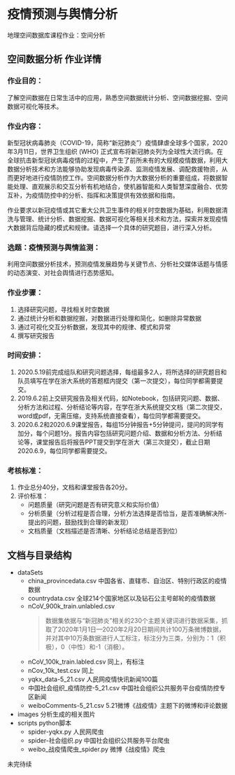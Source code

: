 # 疫情预测与舆情分析

地理空间数据库课程作业：空间分析

## 空间数据分析 作业详情

### 作业目的：

了解空间数据在日常生活中的应用，熟悉空间数据统计分析、空间数据挖掘、空间数据可视化等技术。

### 作业内容：

新型冠状病毒肺炎（COVID-19，简称“新冠肺炎”）疫情肆虐全球多个国家，2020年3月11日，世界卫生组织 (WHO) 正式宣布将新冠肺炎列为全球性大流行病。在全球抗击新型冠状病毒疫情的过程中，产生了前所未有的大规模疫情数据，利用大数据分析技术和方法能够协助发现病毒传染源、监测疫情发展、调配救援物资，从而更好地进行疫情防控工作。空间数据分析作为大数据分析的重要组成，将数据智能处理、直观展示和交互分析有机地结合，使机器智能和人类智慧深度融合、优势互补，为疫情防控中的分析、指挥和决策提供有效依据和指南。

作业要求以新冠疫情或其它重大公共卫生事件的相关时空数据为基础，利用数据清洗与管理、统计分析、数据挖掘、数据可视化等相关技术和方法，探索并发现疫情大数据背后隐藏的模式和规律。请选择一个具体的研究题目，进行深入分析。

### 选题：疫情预测与舆情监测：

利用空间数据分析技术，预测疫情发展趋势与关键节点、分析社交媒体话题与情感的动态演变、对社会舆情进行态势感知。

### 作业步骤：

1. 选择研究问题，寻找相关时空数据
2. 通过统计分析和数据挖掘，对数据进行处理和简化，如删除异常数据
3. 通过可视化交互分析数据，发现其中的规律、模式和异常
4. 撰写研究报告

### 时间安排：

1. 2020.5.19前完成组队和研究问题选择，每组最多2人，将所选择的研究题目和队员填写在学在浙大系统的答题框内提交（第一次提交），每位同学都需要提交。
2. 2019.6.2前上交研究报告及相关代码，如Notebook，包括研究问题、数据、分析方法和过程、分析结论等内容，在学在浙大系统提交文档（第二次提交，word或pdf，无需压缩，支持系统直接查看），每位同学都需要提交。
3. 2020.6.2和2020.6.9课堂报告，每组15分钟报告+5分钟提问，提问的同学有加分，每个问题1分。报告内容包括研究问题介绍、数据和分析方法、分析结论等，课堂报告后将报告PPT提交到学在浙大（第三次提交），截止日期2020.6.9，每位同学都需要提交。


### 考核标准：

1. 作业总分40分，文档和课堂报告各20分。
2. 评价标准：
    - 问题质量（研究问题是否有研究意义和实际价值）
    - 分析质量（分析过程是否合理，分析方法选择是否恰当，是否准确解决所- 提出的问题，鼓励找到合理的新发现）
    - 文档质量（文档描述是否清晰、分析结论总结是否到位）

## 文档与目录结构

- dataSets
  - china_provincedata.csv 中国各省、直辖市、自治区、特别行政区的疫情数据
  - countrydata.csv 全球214个国家地区以及钻石公主号邮轮的疫情数据 
  - nCoV_900k_train.unlabled.csv 
    >数据集依据与“新冠肺炎”相关的230个主题关键词进行数据采集，抓取了2020年1月1日—2020年2月20日期间共计100万条微博数据，并对其中10万条数据进行人工标注，标注分为三类，分别为：1（积极），0（中性）和-1（消极）。
  - nCoV_100k_train.labled.csv 同上，有标注
  - nCov_10k_test.csv 同上
  - yqkx_data-5_21.csv 人民网疫情快讯新闻100篇
  - 中国社会组织_疫情防控-5_21.csv 中国社会组织公共服务平台疫情防控专区新闻
  - weiboComments-5_21.csv 5.21微博《战疫情》主题下的微博和评论数据
- images 分析生成的相关图片
- scripts python脚本
  - spider-yqkx.py 人民网爬虫
  - spider-社会组织.py 中国社会组织公共服务平台爬虫
  - weibo_战疫情爬虫_spider.py  微博《战疫情》爬虫


未完待续